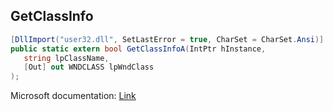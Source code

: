 ## GetClassInfo

```csharp
[DllImport("user32.dll", SetLastError = true, CharSet = CharSet.Ansi)] [return: MarshalAs(UnmanagedType.Bool)]
public static extern bool GetClassInfoA(IntPtr hInstance,
   string lpClassName,
   [Out] out WNDCLASS lpWndClass
);
```

Microsoft documentation: [Link](https://docs.microsoft.com/en-us/windows/win32/api/winuser/nf-winuser-getclassinfoa)
